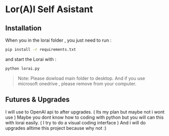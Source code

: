 # Lor(A)I Self Asistant
## Installation

When you in the lorai folder , you just need to run :

```sh
pip install -r requirements.txt
```

and start the Lorai with :

```sh
python lorai.py
```
> Note: Please dowload main folder to desktop. And if you use microsoft onedrive , please remove from your computer.




## Futures & Upgrades
I will use to OpenAI api to after upgrades. ( Its my plan but maybe not i wont use )
Maybe you dont know how to coding with python but you will can this with lorai easily. ( I try to do a visual coding interface )
And i will do upgrades alltime this project because why not :)
